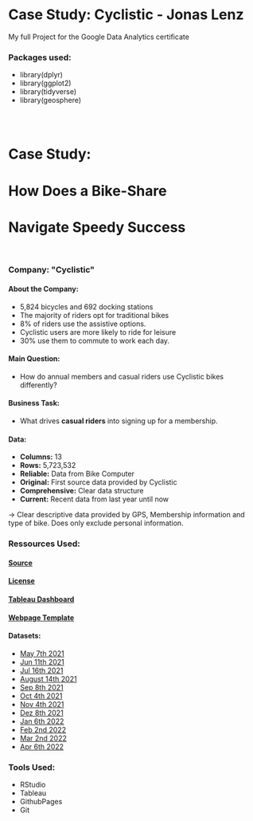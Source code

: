# Case Study: Cyclistic - Jonas Lenz
 My full Project for the Google Data Analytics certificate

### Packages used:

+ library(dplyr)
+ library(ggplot2)
+ library(tidyverse)
+ library(geosphere)

<style type="text/css">
.title {
  display: none;
}

#getting-started img {
  margin-right: 10px;
}

</style>

<div class="row" style="padding-top: 30px;">
<div class="col-sm-6">

# **Case Study:**
# **How Does a Bike-Share** 
# **Navigate Speedy Success**

<br>

### **Company: "Cyclistic"**

#### **About the Company:**

+ 5,824 bicycles and 692 docking stations
+ The majority of riders opt for traditional bikes
+ 8% of riders use the assistive options.
+ Cyclistic users are more likely to ride for leisure
+ 30% use them to commute to work each day.

#### **Main Question:**

+ How do annual members and casual riders use Cyclistic bikes differently?

#### **Business Task:**

+ What drives **casual riders** into signing up for a membership.

#### **Data:**

+ **Columns:** 13
+ **Rows:** 5,723,532
+ **Reliable:** Data from Bike Computer
+ **Original:** First source data provided by Cyclistic
+ **Comprehensive:** Clear data structure
+ **Current:** Recent data from last year until now

-> Clear descriptive data provided by GPS, Membership information and type of bike. Does only exclude personal information.

### Ressources Used:

#### [Source](https://d3c33hcgiwev3.cloudfront.net/aacF81H_TsWnBfNR_x7FIg_36299b28fa0c4a5aba836111daad12f1_DAC8-Case-Study-1.pdf?Expires=1652400000&Signature=kAG6IFvhoh4l5VuE9FvaR05dEEC-5~mCxksyJrIpL-sIWNoVKEMGLDA4G7v4bSXGZX85a~fzfw2~MJ5em9obaZBKhIhvaLSECjy1Xd9SdCtwhiIeZ8KGRnDIKIQvcSYflemwPOivgAzYVyhDw2nDlsafOuYEKXAVt5P1k4ONlQc_&Key-Pair-Id=APKAJLTNE6QMUY6HBC5A)


#### [License](https://ride.divvybikes.com/data-license-agreement)

#### [Tableau Dashboard](https://public.tableau.com/app/profile/jonas112520/viz/CaseStudyCyclisticDashboard/DasboardCyclisticCaseStudy)

#### [Webpage Template](https://crumplab.github.io)

#### **Datasets:**

+ [May 7th 2021](https://divvy-tripdata.s3.amazonaws.com/202104-divvy-tripdata.zip)
+ [Jun 11th 2021](https://divvy-tripdata.s3.amazonaws.com/202105-divvy-tripdata.zip)
+ [Jul 16th 2021](https://divvy-tripdata.s3.amazonaws.com/202106-divvy-tripdata.zip)
+ [August 14th 2021](https://divvy-tripdata.s3.amazonaws.com/202107-divvy-tripdata.zip)
+ [Sep 8th 2021](https://divvy-tripdata.s3.amazonaws.com/202108-divvy-tripdata.zip)
+ [Oct 4th 2021](https://divvy-tripdata.s3.amazonaws.com/202109-divvy-tripdata.zip)
+ [Nov 4th 2021](https://divvy-tripdata.s3.amazonaws.com/202110-divvy-tripdata.zip)
+ [Dez 8th 2021](https://divvy-tripdata.s3.amazonaws.com/202111-divvy-tripdata.zip)
+ [Jan 6th 2022 ](https://divvy-tripdata.s3.amazonaws.com/202112-divvy-tripdata.zip)
+ [Feb 2nd 2022](https://divvy-tripdata.s3.amazonaws.com/202201-divvy-tripdata.zip)
+ [Mar 2nd 2022](https://divvy-tripdata.s3.amazonaws.com/202202-divvy-tripdata.zip)
+ [Apr 6th 2022](https://divvy-tripdata.s3.amazonaws.com/202203-divvy-tripdata.zip)

</div>
<div class="col-sm-6">

### **Tools Used:**

+ RStudio
+ Tableau
+ GithubPages
+ Git

</a>
</div>


